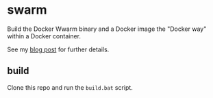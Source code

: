 # swarm

Build the Docker Wwarm binary and a Docker image the "Docker way" within a Docker container.

See my [blog post](https://stefanscherer.github.io/build-docker-swarm-for-windows-the-docker-way/) for further details.

## build

Clone this repo and run the `build.bat` script.
